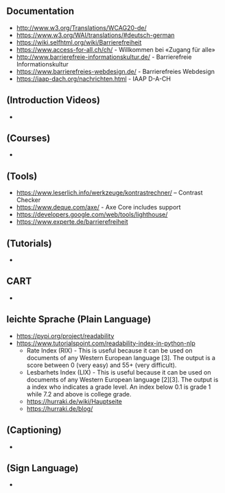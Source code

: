 ## Documentation
* http://www.w3.org/Translations/WCAG20-de/
* https://www.w3.org/WAI/translations/#deutsch-german
* https://wiki.selfhtml.org/wiki/Barrierefreiheit
* https://www.access-for-all.ch/ch/ - Willkommen bei «Zugang für alle»
* http://www.barrierefreie-informationskultur.de/ - Barrierefreie Informationskultur
* https://www.barrierefreies-webdesign.de/ - Barrierefreies Webdesign
* https://iaap-dach.org/nachrichten.html - IAAP D-A-CH


## (Introduction Videos)
* 

## (Courses)
*

## (Tools)
* https://www.leserlich.info/werkzeuge/kontrastrechner/ – Contrast Checker
* https://www.deque.com/axe/ - Axe Core includes support
* https://developers.google.com/web/tools/lighthouse/
* https://www.experte.de/barrierefreiheit

## (Tutorials)
* 

## CART
*

## leichte Sprache (Plain Language)
* https://pypi.org/project/readability
* https://www.tutorialspoint.com/readability-index-in-python-nlp
  * Rate Index (RIX) - This is useful because it can be used on documents of any Western European language [3]. The output is a score between 0 (very easy) and 55+ (very difficult).
  * Lesbarhets Index (LIX) - This is useful because it can be used on documents of any Western European language [2][3]. The output is a index who indicates a grade level. An index below 0.1 is grade 1 while 7.2 and above is college grade.
  * https://hurraki.de/wiki/Hauptseite
  * https://hurraki.de/blog/

## (Captioning)
*

## (Sign Language)
*

